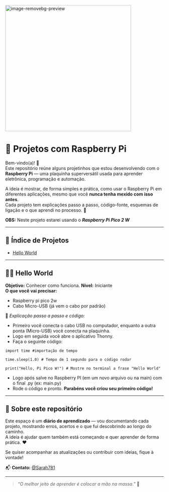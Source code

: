 
<img width="400" height="400" alt="image-removebg-preview" src="https://github.com/user-attachments/assets/bff09504-47bd-409d-8eb1-496c6941783d" />

# 🧠 Projetos com Raspberry Pi

Bem-vindo(a)! 👋  
Este repositório reúne alguns projetinhos que estou desenvolvendo com o **Raspberry Pi** — uma plaquinha superversátil usada para aprender eletrônica, programação e automação.  

A ideia é mostrar, de forma simples e prática, como usar o Raspberry Pi em diferentes aplicações, mesmo que você **nunca tenha mexido com isso antes**.  
Cada projeto tem explicações passo a passo, código-fonte, esquemas de ligação e o que aprendi no processo. 🚀 

**OBS:** Neste projeto estarei usando o **_Raspberry Pi Pico 2 W_**

---

## 📂 Índice de Projetos
- [Hello World](#hello-world)

---

## 👋🏽 Hello World <a name="hello-world"></a>
**Objetivo:** Conhecer como funciona. 
**Nível:** Iniciante  
**O que você vai precisar:**
- Raspberry pi pico 2w
- Cabo Micro-USB (já vem o cabo por padrão)

📘 *Explicação passo a passo e código:*
- Primeiro você conecta o cabo USB no computador, enquanto a outra ponta (Micro-USB) você conecta na plaquinha.
- Logo em seguida você abre o aplicativo Thonny.
- Faça o seguinte código:

```
import time #importação de tempo

time.sleep(1.0) # Tempo de 1 segundo para o código rodar

print("Hello, Pi Pico W!") # Mostre no terminal a frase "Hello World"

```
- Logo após salve no Raspberry PI (em um novo arquivo ou na main) com o final .py (ex: main.py)
- Rode o código e pronto. **Parabéns você criou seu primeiro código!**

---




## 🧭 Sobre este repositório
Este espaço é um **diário de aprendizado** — vou documentando cada projeto, mostrando erros, acertos e o que fui descobrindo ao longo do caminho.  
A ideia é ajudar quem também está começando e quer aprender de forma prática. ❤️  

Se quiser acompanhar as atualizações ou contribuir com ideias, fique à vontade!  

📬 **Contato:** [@Sarah781](https://github.com/Sarah781)

---

> _“O melhor jeito de aprender é colocar a mão na massa.”_ 💪
